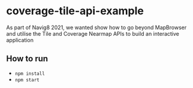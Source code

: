 # coverage-tile-api-example
As part of Navig8 2021, we wanted show how to go beyond MapBrowser and utilise the Tile and Coverage Nearmap APIs to build an interactive application

## How to run
* `npm install`
* `npm start`
